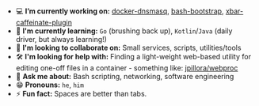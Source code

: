 * 💻 **I’m currently working on:** [docker-dnsmasq](https://github.com/mtthlm/docker-dnsmasq), [bash-bootstrap](https://github.com/mtthlm/bash-bootstrap), [xbar-caffeinate-plugin](https://github.com/mtthlm/xbar-caffeinate-plugin)
* 📖 **I'm currently learning:** `Go` (brushing back up), `Kotlin`/`Java` (daily driver, but always learning!)
* 👥 **I'm looking to collaborate on:** Small services, scripts, utilities/tools
* 🛠️ **I'm looking for help with:** Finding a light-weight web-based utility for editing one-off files in a container - something like: [jpillora/webproc](https://github.com/jpillora/webproc)
* 🙋 **Ask me about:** Bash scripting, networking, software engineering
* 😁 **Pronouns:** `he`, `him`
* ⚡️ **Fun fact:** Spaces are better than tabs.
